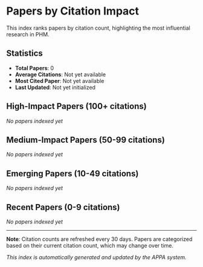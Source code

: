 # Papers by Citation Impact

This index ranks papers by citation count, highlighting the most influential research in PHM.

## Statistics

- **Total Papers**: 0
- **Average Citations**: Not yet available
- **Most Cited Paper**: Not yet available
- **Last Updated**: Not yet initialized

## High-Impact Papers (100+ citations)

*No papers indexed yet*

## Medium-Impact Papers (50-99 citations)

*No papers indexed yet*

## Emerging Papers (10-49 citations)

*No papers indexed yet*

## Recent Papers (0-9 citations)

*No papers indexed yet*

---

**Note**: Citation counts are refreshed every 30 days. Papers are categorized based on their current citation count, which may change over time.

*This index is automatically generated and updated by the APPA system.*
